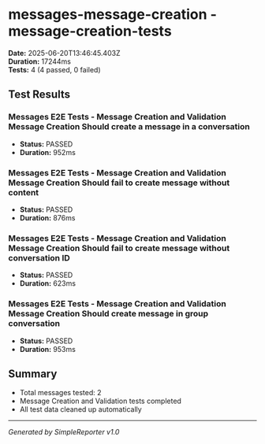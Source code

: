 # messages-message-creation - message-creation-tests

**Date:** 2025-06-20T13:46:45.403Z  
**Duration:** 17244ms  
**Tests:** 4 (4 passed, 0 failed)

## Test Results


### Messages E2E Tests - Message Creation and Validation Message Creation Should create a message in a conversation
- **Status:** PASSED
- **Duration:** 952ms



### Messages E2E Tests - Message Creation and Validation Message Creation Should fail to create message without content
- **Status:** PASSED
- **Duration:** 876ms



### Messages E2E Tests - Message Creation and Validation Message Creation Should fail to create message without conversation ID
- **Status:** PASSED
- **Duration:** 623ms



### Messages E2E Tests - Message Creation and Validation Message Creation Should create message in group conversation
- **Status:** PASSED
- **Duration:** 953ms



## Summary

- Total messages tested: 2
- Message Creation and Validation tests completed
- All test data cleaned up automatically

---
*Generated by SimpleReporter v1.0*
